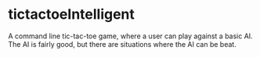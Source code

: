 # tictactoeIntelligent
A command line tic-tac-toe game, where a user can play against a basic AI. The AI is fairly good, but there are situations where the AI can be beat.
